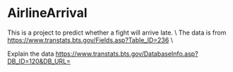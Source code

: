 # AirlineArrival
This is a project to predict whether a fight will arrive late. \\
The data is from https://www.transtats.bts.gov/Fields.asp?Table_ID=236 \\

Explain the data https://www.transtats.bts.gov/DatabaseInfo.asp?DB_ID=120&DB_URL=
